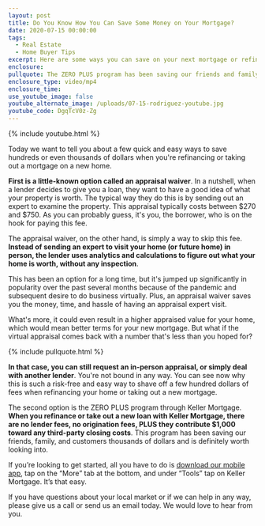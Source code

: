 ```yaml
---
layout: post
title: Do You Know How You Can Save Some Money on Your Mortgage?
date: 2020-07-15 00:00:00
tags:
  - Real Estate
  - Home Buyer Tips
excerpt: Here are some ways you can save on your next mortgage or refinance.
enclosure:
pullquote: The ZERO PLUS program has been saving our friends and family thousands.
enclosure_type: video/mp4
enclosure_time:
use_youtube_image: false
youtube_alternate_image: /uploads/07-15-rodriguez-youtube.jpg
youtube_code: DgqTcV0z-Zg
---
```


{% include youtube.html %}

Today we want to tell you about a few quick and easy ways to save hundreds or even thousands of dollars when you're refinancing or taking out a mortgage on a new home.

**First is a little-known option called an appraisal waiver**. In a nutshell, when a lender decides to give you a loan, they want to have a good idea of what your property is worth. The typical way they do this is by sending out an expert to examine the property. This appraisal typically costs between $270 and $750. As you can probably guess, it's you, the borrower, who is on the hook for paying this fee.

The appraisal waiver, on the other hand, is simply a way to skip this fee. **Instead of sending an expert to visit your home (or future home) in person, the lender uses analytics and calculations to figure out what your home is worth, without any inspection**.

This has been an option for a long time, but it's jumped up significantly in popularity over the past several months because of the pandemic and subsequent desire to do business virtually. Plus, an appraisal waiver saves you the money, time, and hassle of having an appraisal expert visit.

What's more, it could even result in a higher appraised value for your home, which would mean better terms for your new mortgage. But what if the virtual appraisal comes back with a number that's less than you hoped for?

{% include pullquote.html %}

**In that case, you can still request an in-person appraisal, or simply deal with another lender**. You're not bound in any way. You can see now why this is such a risk-free and easy way to shave off a few hundred dollars of fees when refinancing your home or taking out a new mortgage.

The second option is the ZERO PLUS program through Keller Mortgage. **When you refinance or take out a new loan with Keller Mortgage, there are no lender fees, no origination fees, PLUS they contribute $1,000 toward any third-party closing costs**. This program has been saving our friends, family, and customers thousands of dollars and is definitely worth looking into.

If you’re looking to get started, all you have to do is <u><a target="_blank" href="https://www.kw.com/download/KW2NZ6FJV">download our mobile app</a></u>, tap on the “More” tab at the bottom, and under “Tools” tap on Keller Mortgage. It’s that easy.

If you have questions about your local market or if we can help in any way, please give us a call or send us an email today. We would love to hear from you.